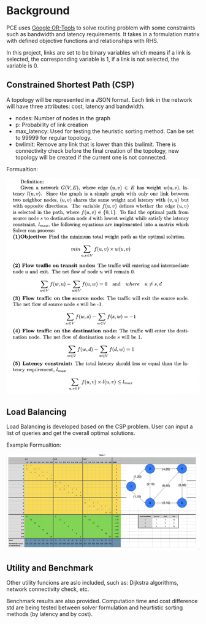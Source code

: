 # Background

PCE uses [Google OR-Tools][or-tools] to solve routing problem with
some constraints such as bandwidth and latency requirements. It takes
in a formulation matrix with defined objective functions and
relationships with RHS.

In this project, links are set to be binary variables which means if a
link is selected, the corresponding variable is 1, if a link is not
selected, the variable is 0.


## Constrained Shortest Path (CSP)

A topology will be represented in a JSON format.  Each link in the
network will have three attributes: cost, latency and bandwidth.

<!-- TODO: describe these better -->

- nodes: Number of nodes in the graph
- p: Probability of link creation
- max_latency: Used for testing the heuristic sorting method. Can be
  set to 99999 for regular topology.
- bwlimit: Remove any link that is lower than this bwlimit. There is
  connectivity check before the final creation of the topology, new
  topology will be created if the current one is not connected.

Formualtion:

![CSP Formulation](./csp_formulation.png)

## Load Balancing

Load Balancing is developed based on the CSP problem. User can input a
list of queries and get the overall optimal solutions.

Example Formualtion:

![Load Balancing](./load_balancing.png)

<!-- TODO: expand discussion on this image -->

## Utility and Benchmark

<!-- TODO: is this up-to-date? -->

Other utility funcions are aslo included, such as: Dijkstra
algorithms, network connectivity check, etc.

Benchmark results are also provided. Computation time and cost
difference std are being tested between solver formulation and
heurtistic sorting methods (by latency and by cost).

<!-- URLs -->

[or-tools]: https://developers.google.com/optimization/

